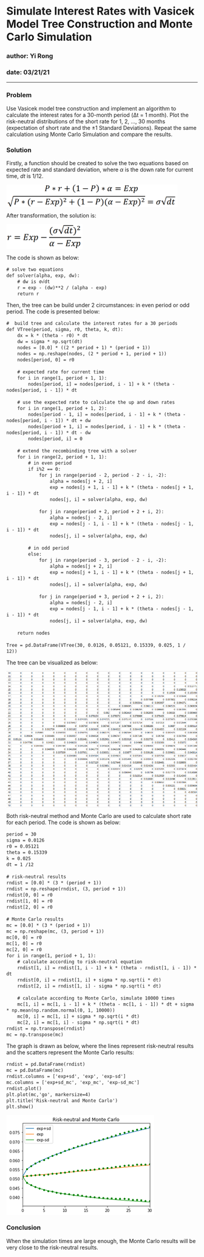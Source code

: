 # Simulate Interest Rates with Vasicek Model Tree Construction and Monte Carlo Simulation
 
### author: Yi Rong
### date: 03/21/21

---

### Problem

Use Vasicek model tree construction and implement an algorithm
to calculate the interest rates for a 30-month period (&Delta;t = 1 month). Plot the risk-neutral
distributions of the short rate for 1, 2, …, 30 months (expectation of short rate and the ±1
Standard Deviations). Repeat the same calculation using Monte Carlo Simulation and compare
the results.

### Solution

Firstly, a function should be created to solve the two equations based on expected rate and
standard deviation, where <em>&alpha;</em> is the down rate for current time, <em>dt</em> is 1/12.

<img src="media/image1.png" width = "450" align="center">

After transformation, the solution is:

<img src="media/image2.png" width = "200" align="center">

The code is shown as below:

```{python }
# solve two equations
def solver(alpha, exp, dw):
    # dw is σ√dt
    r = exp - (dw)**2 / (alpha - exp) 
    return r
```

Then, the tree can be build under 2 circumstances: 
in even period or odd period. The code is presented below:

```{python }
#  build tree and calculate the interest rates for a 30 periods
def VTree(period, sigma, r0, theta, k, dt):
    dx = k * (theta - r0) * dt
    dw = sigma * np.sqrt(dt)
    nodes = [0.0] * ((2 * period + 1) * (period + 1)) 
    nodes = np.reshape(nodes, (2 * period + 1, period + 1))
    nodes[period, 0] = r0
    
    # expected rate for current time
    for i in range(1, period + 1, 1):
        nodes[period, i] = nodes[period, i - 1] + k * (theta - nodes[period, i - 1]) * dt
    
    # use the expected rate to calculate the up and down rates
    for i in range(1, period + 1, 2):
        nodes[period - 1, i] = nodes[period, i - 1] + k * (theta - nodes[period, i - 1]) * dt + dw
        nodes[period + 1, i] = nodes[period, i - 1] + k * (theta - nodes[period, i - 1]) * dt - dw
        nodes[period, i] = 0
    
    # extend the recombinding tree with a solver
    for i in range(2, period + 1, 1):
        # in even period
        if i%2 == 0:
            for j in range(period - 2, period - 2 - i, -2):
                alpha = nodes[j + 2, i]
                exp = nodes[j + 1, i - 1] + k * (theta - nodes[j + 1, i - 1]) * dt
                nodes[j, i] = solver(alpha, exp, dw)
                
            for j in range(period + 2, period + 2 + i, 2):
                alpha = nodes[j - 2, i]
                exp = nodes[j - 1, i - 1] + k * (theta - nodes[j - 1, i - 1]) * dt
                nodes[j, i] = solver(alpha, exp, dw)      
        
        # in odd period
        else:
            for j in range(period - 3, period - 2 - i, -2):
                alpha = nodes[j + 2, i]
                exp = nodes[j + 1, i - 1] + k * (theta - nodes[j + 1, i - 1]) * dt
                nodes[j, i] = solver(alpha, exp, dw)
            
            for j in range(period + 3, period + 2 + i, 2):
                alpha = nodes[j - 2, i]
                exp = nodes[j - 1, i - 1] + k * (theta - nodes[j - 1, i - 1]) * dt
                nodes[j, i] = solver(alpha, exp, dw)                    
    
    return nodes
    
Tree = pd.DataFrame(VTree(30, 0.0126, 0.05121, 0.15339, 0.025, 1 / 12))
```

The tree can be visualized as below:

<img src="media/image3.png" align="center">

Both risk-neutral method and Monte Carlo are used to calculate short rate for each period. The
code is shown as below:

```{python }
period = 30
sigma = 0.0126
r0 = 0.05121
theta = 0.15339
k = 0.025
dt = 1 /12

# risk-neutral results
rndist = [0.0] * (3 * (period + 1))
rndist = np.reshape(rndist, (3, period + 1))
rndist[0, 0] = r0
rndist[1, 0] = r0
rndist[2, 0] = r0

# Monte Carlo results
mc = [0.0] * (3 * (period + 1))
mc = np.reshape(mc, (3, period + 1))
mc[0, 0] = r0
mc[1, 0] = r0
mc[2, 0] = r0
for i in range(1, period + 1, 1):
    # calculate according to risk-neutral equation
    rndist[1, i] = rndist[1, i - 1] + k * (theta - rndist[1, i - 1]) * dt
    rndist[0, i] = rndist[1, i] + sigma * np.sqrt(i * dt)
    rndist[2, i] = rndist[1, i] - sigma * np.sqrt(i * dt)
    
    # calculate according to Monte Carlo, simulate 10000 times
    mc[1, i] = mc[1, i - 1] + k * (theta - mc[1, i - 1]) * dt + sigma * np.mean(np.random.normal(0, 1, 10000))
    mc[0, i] = mc[1, i] + sigma * np.sqrt(i * dt)
    mc[2, i] = mc[1, i] - sigma * np.sqrt(i * dt)
rndist = np.transpose(rndist)
mc = np.transpose(mc)
```

The graph is drawn as below, where the lines represent risk-neutral results and the scatters
represent the Monte Carlo results:

```{python }
rndist = pd.DataFrame(rndist)
mc = pd.DataFrame(mc)
rndist.columns = ['exp+sd', 'exp', 'exp-sd']
mc.columns = ['exp+sd_mc', 'exp_mc', 'exp-sd_mc']
rndist.plot()
plt.plot(mc,'go', markersize=4)
plt.title('Risk-neutral and Monte Carlo')
plt.show()
```

<img src="media/image4.png" align="center">

### Conclusion
When the simulation times are large enough, the Monte Carlo results will be very close
to the risk-neutral results.

